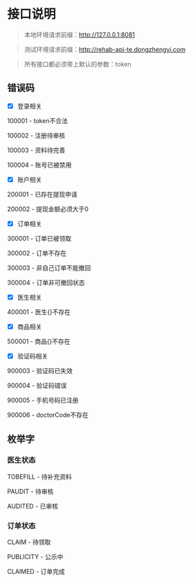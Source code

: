 # 接口说明

> 本地环境请求前缀：http://127.0.0.1:8081

> 测试环境请求前缀：http://rehab-api-te.dongzhengyi.com

> 所有接口都必须带上默认的参数：token

## 错误码

- [x]  登录相关

100001 - token不合法

100002 - 注册待审核

100003 - 资料待完善

100004 - 账号已被禁用

- [x]  账户相关

200001 - 已存在提现申请

200002 - 提现金额必须大于0

- [x]  订单相关

300001 - 订单已被领取

300002 - 订单不存在

300003 - 非自己订单不能撤回

300004 - 订单非可撤回状态

- [x]  医生相关

400001 - 医生{}不存在

- [x]  商品相关

500001 - 商品{}不存在

- [x]  验证码相关

900003 - 验证码已失效

900004 - 验证码错误

900005 - 手机号码已注册

900006 - doctorCode不存在

## 枚举字

### 医生状态

TOBEFILL - 待补充资料

PAUDIT - 待审核
	
AUDITED - 已审核

### 订单状态

CLAIM - 待领取
	
PUBLICITY - 公示中

CLAIMED - 订单完成
